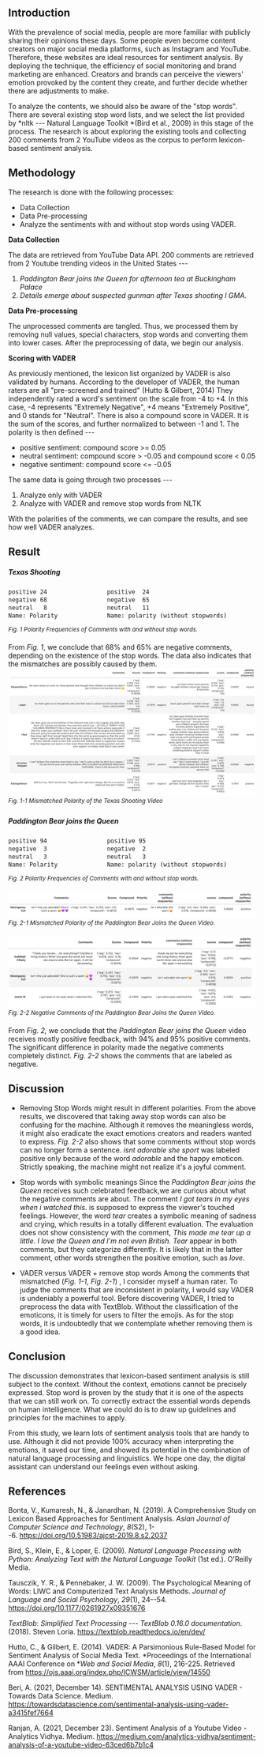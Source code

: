 **Introduction**
-
With the prevalence of social media, people are more familiar with publicly sharing their opinions these days. Some people even become content creators on major social media platforms, such as Instagram and YouTube. Therefore, these websites are ideal resources for sentiment analysis. By deploying the technique, the efficiency of social monitoring and brand marketing are enhanced. Creators and brands can perceive the viewers' emotion provoked by the content they create, and further decide whether there are adjustments to make. 

To analyze the contents, we should also be aware of the "stop words". There are several existing stop word lists, and we select the list provided by *nltk --- Natural Language Toolkit *(Bird et al., 2009) in this stage of the process. The research is about exploring the existing tools and collecting 200 comments from 2 YouTube videos as the corpus to perform lexicon-based sentiment analysis.

**Methodology**
-
The research is done with the following processes: 
- Data Collection
- Data Pre-processing
- Analyze the sentiments with and without stop words using VADER.

**Data Collection**

The data are retrieved from YouTube Data API. 200 comments are retrieved from 2 Youtube trending videos in the United States ---
1.  *Paddington Bear joins the Queen for afternoon tea at Buckingham Palace*
2.  *Details emerge about suspected gunman after Texas shooting l GMA.*

**Data Pre-processing**

The unprocessed comments are tangled. Thus, we processed them by removing null values, special characters, stop words and converting them into lower cases. After the preprocessing of data, we begin our analysis.

**Scoring with VADER**

As previously mentioned, the lexicon list organized by VADER is also validated by humans. According to the developer of VADER, the human raters are all "pre-screened and trained" (Hutto & Gilbert, 2014) They independently rated a word's sentiment on the scale from -4 to +4. In this case, -4 represents "Extremely Negative", +4 means "Extremely Positive", and 0 stands for "Neutral". There is also a compound score in VADER. It is the sum of the scores, and further normalized to between -1 and 1. The polarity is then defined ---
- positive sentiment: compound score >= 0.05
- neutral sentiment: compound score > -0.05 and compound score < 0.05
- negative sentiment: compound score <= -0.05

The same data is going through two processes ---
1. Analyze only with VADER 
2. Analyze with VADER and remove stop words from NLTK

With the polarities of the comments, we can compare the results, and see how well VADER analyzes.

**Result**
-

##### Texas Shooting 
```
positive 24                 positive  24
negative 68                 negative  65          
neutral   8                 neutral   11
Name: Polarity              Name: polarity (without stopwords)
```
<sup>*Fig. 1 Polarity Frequencies of Comments with and without stop words.* </sup>

From *Fig. 1*, we conclude that 68% and 65% are negative comments, depending on the existence of the stop words. The data also indicates that the mismatches are possibly caused by them.
![](https://github.com/chiaszu/youtube-comments-sentiment-analysis/blob/main/img/fig.1-1.jpg?raw=true)
<sup>*Fig. 1-1 Mismatched Polarity of the Texas Shooting Video*</sup>

##### Paddington Bear joins the Queen

```
positive 94                 positive 95
negative  3                 negative  2          
neutral   3                 neutral   3
Name: Polarity              Name: polarity (without stopwords)
```
<sup>*Fig. 2 Polarity Frequencies of Comments with and without stop words.*</sup>

![](https://github.com/chiaszu/youtube-comments-sentiment-analysis/blob/main/img/fig.2-1.jpg?raw=true)
<sup>*Fig. 2-1 Mismatched Polarity of the Paddington Bear Joins the Queen Video.*</sup>

![](https://github.com/chiaszu/youtube-comments-sentiment-analysis/blob/main/img/fig.2-2.jpg?raw=true)
<sup>*Fig. 2-2 Negative Comments of the Paddington Bear Joins the Queen Video.*</sup>

From *Fig. 2,* we conclude that the *Paddington Bear joins the Queen* video receives mostly positive feedback, with 94% and 95% positive comments. The significant difference in polarity made the negative comments completely distinct. *Fig. 2-2* shows the comments that are labeled as negative.

**Discussion**
-
- Removing Stop Words might result in different polarities.
From the above results, we discovered that taking away stop words can also be confusing for the machine. Although it removes the meaningless words, it might also eradicate the exact emotions creators and readers wanted to express. *Fig. 2-2* also shows that some comments without stop words can no longer form a sentence. *isnt adorable she sport* was labeled positive only because of the word *adorable* and the happy emoticon. Strictly speaking, the machine might not realize it's a joyful comment.

- Stop words with symbolic meanings
Since the *Paddington Bear joins the Queen* receives such celebrated feedback,we are curious about what the negative comments are about. The comment *I got tears in my eyes when i watched this.* is supposed to express the viewer's touched feelings. However, the word *tear* creates a symbolic meaning of sadness and crying, which results in a totally different evaluation. The evaluation does not show consistency with the comment, *This made me tear up a little. I love the Queen and I'm not even British. Tear* appear in both comments, but they categorize differently. It is likely that in the latter comment, other words strengthen the positive emotion, such as *love*. 

- VADER versus VADER + remove stop words
Among the comments that mismatched (*Fig. 1-1, Fig. 2-1*) , I consider myself a
human rater. To judge the comments that are inconsistent in polarity, I would say VADER is undeniably a powerful tool. Before discovering VADER, I tried to preprocess the data with TextBlob. Without the classification of the emoticons, it is timely for users to filter the emojis. As for the stop words, it is undoubtedly that we contemplate whether removing them is a good idea.

**Conclusion**
-
The discussion demonstrates that lexicon-based sentiment analysis is still subject to the context. Without the context, emotions cannot be precisely expressed. Stop word is proven by the study that it is one of the aspects that we can still work on. To correctly extract the essential words depends on human intelligence. What we could do is to draw up guidelines and principles for the machines to apply.

From this study, we learn lots of sentiment analysis tools that are handy to use. Although it did not provide 100% accuracy when interpreting the emotions, it saved our time, and showed its potential in the combination of natural language processing and linguistics. We hope one day, the digital assistant can understand our feelings even without asking.

**References**
-
Bonta, V., Kumaresh, N., & Janardhan, N. (2019). A Comprehensive Study on Lexicon Based Approaches for Sentiment Analysis. *Asian Journal of Computer Science and Technology*, *8*(S2), 1--6. <https://doi.org/10.51983/ajcst-2019.8.s2.2037>

Bird, S., Klein, E., & Loper, E. (2009). *Natural Language Processing with Python: Analyzing Text with the Natural Language Toolkit* (1st ed.). O'Reilly Media.

Tausczik, Y. R., & Pennebaker, J. W. (2009). The Psychological Meaning of Words: LIWC and Computerized Text Analysis Methods. *Journal of Language and Social Psychology*, *29*(1), 24--54. https://doi.org/10.1177/0261927x09351676

*TextBlob: Simplified Text Processing --- TextBlob 0.16.0 documentation*. (2018). Steven Loria. https://textblob.readthedocs.io/en/dev/

Hutto, C., & Gilbert, E. (2014). VADER: A Parsimonious Rule-Based Model for Sentiment Analysis of Social Media Text. *Proceedings of the International AAAI Conference on **Web and Social Media*, *8*(1), 216-225. Retrieved from https://ojs.aaai.org/index.php/ICWSM/article/view/14550

Beri, A. (2021, December 14). SENTIMENTAL ANALYSIS USING VADER - Towards Data Science. Medium. https://towardsdatascience.com/sentimental-analysis-using-vader-a3415fef7664

Ranjan, A. (2021, December 23). Sentiment Analysis of a Youtube Video - Analytics Vidhya. Medium. https://medium.com/analytics-vidhya/sentiment-analysis-of-a-youtube-video-63ced6b7b1c4

